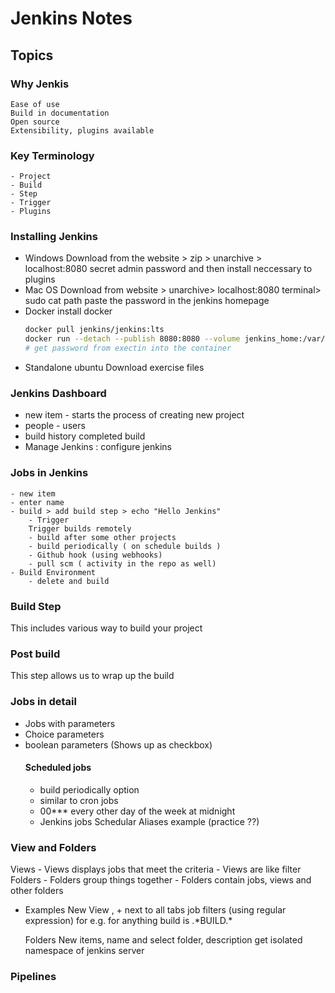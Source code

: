 # Jenkins Notes 
## Topics 
### Why Jenkis 
    Ease of use 
    Build in documentation 
    Open source
    Extensibility, plugins available 
### Key Terminology 
    - Project 
    - Build 
    - Step 
    - Trigger 
    - Plugins
### Installing Jenkins 
 - Windows 
    Download from the website > zip > unarchive > 
    localhost:8080
    secret admin password and then install neccessary to plugins 
- Mac OS 
    Download from website > unarchive>
    localhost:8080
    terminal> sudo cat path
    paste the password in the jenkins homepage 
- Docker 
    install docker 
    ```bash 
    docker pull jenkins/jenkins:lts
    docker run --detach --publish 8080:8080 --volume jenkins_home:/var/jenkins_home --name jenkins jenkins/jenkins:lts
    # get password from exectin into the container 

    ```
- Standalone ubuntu Download 
    exercise files 
### Jenkins Dashboard 
- new item - starts the process of creating new project 
- people - users 
- build history completed build 
- Manage Jenkins : configure jenkins 

### Jobs in Jenkins 
    - new item 
    - enter name 
    - build > add build step > echo "Hello Jenkins" 
        - Trigger 
        Trigger builds remotely 
        - build after some other projects 
        - build periodically ( on schedule builds )
        - Github hook (using webhooks)
        - pull scm ( activity in the repo as well)
    - Build Environment
        - delete and build 
### Build Step 
This includes various way to build your project
### Post build
This step allows us to wrap up the build 
### Jobs in detail 
- Jobs with parameters 
- Choice parameters 
- boolean parameters (Shows up as checkbox)
    #### Scheduled jobs
    - build periodically option
    - similar to cron jobs 
    - 00*** every other day of the week at midnight 
    - Jenkins jobs Schedular Aliases example (practice ??)
### View and Folders 
Views
    - Views displays jobs that meet the criteria 
    - Views are like filter 
Folders 
    - Folders group things together 
    - Folders contain jobs, views and other folders 
- Examples 
    New View , + next to all tabs
    job filters (using regular expression)
    for e.g. for anything build is .\*BUILD.\* 

    Folders 
    New items, name and select folder, description 
    get isolated namespace of jenkins server 
### Pipelines 




